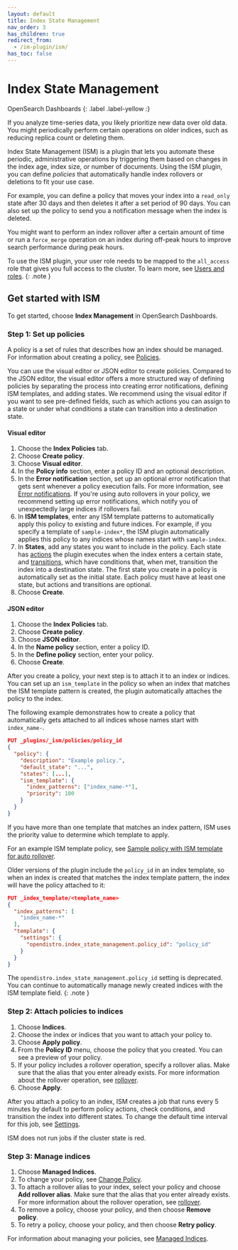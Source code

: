 ```yaml
---
layout: default
title: Index State Management
nav_order: 3
has_children: true
redirect_from:
  - /im-plugin/ism/
has_toc: false
---
```


# Index State Management
OpenSearch Dashboards
{: .label .label-yellow :}

If you analyze time-series data, you likely prioritize new data over old data. You might periodically perform certain operations on older indices, such as reducing replica count or deleting them.

Index State Management (ISM) is a plugin that lets you automate these periodic, administrative operations by triggering them based on changes in the index age, index size, or number of documents. Using the ISM plugin, you can define *policies* that automatically handle index rollovers or deletions to fit your use case.

For example, you can define a policy that moves your index into a `read_only` state after 30 days and then deletes it after a set period of 90 days. You can also set up the policy to send you a notification message when the index is deleted.

You might want to perform an index rollover after a certain amount of time or run a `force_merge` operation on an index during off-peak hours to improve search performance during peak hours.

To use the ISM plugin, your user role needs to be mapped to the `all_access` role that gives you full access to the cluster. To learn more, see [Users and roles]({{site.url}}{{site.baseurl}}/security-plugin/access-control/users-roles/).
{: .note }

## Get started with ISM

To get started, choose **Index Management** in OpenSearch Dashboards.

### Step 1: Set up policies

A policy is a set of rules that describes how an index should be managed. For information about creating a policy, see [Policies]({{site.url}}{{site.baseurl}}/im-plugin/ism/policies/).

You can use the visual editor or JSON editor to create policies. Compared to the JSON editor, the visual editor offers a more structured way of defining policies by separating the process into creating error notifications, defining ISM templates, and adding states. We recommend using the visual editor if you want to see pre-defined fields, such as which actions you can assign to a state or under what conditions a state can transition into a destination state.

#### Visual editor

1. Choose the **Index Policies** tab.
2. Choose **Create policy**.
3. Choose **Visual editor**.
4. In the **Policy info** section, enter a policy ID and an optional description.
5. In the **Error notification** section, set up an optional error notification that gets sent whenever a policy execution fails. For more information, see [Error notifications]({{site.url}}{{site.baseurl}}/im-plugin/ism/policies#error-notifications). If you're using auto rollovers in your policy, we recommend setting up error notifications, which notify you of unexpectedly large indices if rollovers fail. 
6. In **ISM templates**, enter any ISM template patterns to automatically apply this policy to existing and future indices. For example, if you specify a template of `sample-index*`, the ISM plugin automatically applies this policy to any indices whose names start with `sample-index`.
7. In **States**, add any states you want to include in the policy. Each state has [actions]({{site.url}}{{site.baseurl}}/im-plugin/ism/policies/#actions) the plugin executes when the index enters a certain state, and [transitions]({{site.url}}{{site.baseurl}}/im-plugin/ism/policies/#transitions), which have conditions that, when met, transition the index into a destination state. The first state you create in a policy is automatically set as the initial state. Each policy must have at least one state, but actions and transitions are optional.
8. Choose **Create**.


#### JSON editor

1. Choose the **Index Policies** tab.
2. Choose **Create policy**.
3. Choose **JSON editor**.
4. In the **Name policy** section, enter a policy ID.
5. In the **Define policy** section, enter your policy.
6. Choose **Create**.

After you create a policy, your next step is to attach it to an index or indices.
You can set up an `ism_template` in the policy so when an index that matches the ISM template pattern is created, the plugin automatically attaches the policy to the index.

The following example demonstrates how to create a policy that automatically gets attached to all indices whose names start with `index_name-`.

```json
PUT _plugins/_ism/policies/policy_id
{
  "policy": {
    "description": "Example policy.",
    "default_state": "...",
    "states": [...],
    "ism_template": {
      "index_patterns": ["index_name-*"],
      "priority": 100
    }
  }
}
```

If you have more than one template that matches an index pattern, ISM uses the priority value to determine which template to apply.

For an example ISM template policy, see [Sample policy with ISM template for auto rollover]({{site.url}}{{site.baseurl}}/im-plugin/ism/policies#sample-policy-with-ism-template-for-auto-rollover).

Older versions of the plugin include the `policy_id` in an index template, so when an index is created that matches the index template pattern, the index will have the policy attached to it:

```json
PUT _index_template/<template_name>
{
  "index_patterns": [
    "index_name-*"
  ],
  "template": {
    "settings": {
      "opendistro.index_state_management.policy_id": "policy_id"
    }
  }
}
```

The `opendistro.index_state_management.policy_id` setting is deprecated. You can continue to automatically manage newly created indices with the ISM template field.
{: .note }

### Step 2: Attach policies to indices

1. Choose **Indices**.
2. Choose the index or indices that you want to attach your policy to.
3. Choose **Apply policy**.
4. From the **Policy ID** menu, choose the policy that you created.
You can see a preview of your policy.
5. If your policy includes a rollover operation, specify a rollover alias.
Make sure that the alias that you enter already exists. For more information about the rollover operation, see [rollover]({{site.url}}{{site.baseurl}}/im-plugin/ism/policies#rollover).
6. Choose **Apply**.

After you attach a policy to an index, ISM creates a job that runs every 5 minutes by default to perform policy actions, check conditions, and transition the index into different states. To change the default time interval for this job, see [Settings]({{site.url}}{{site.baseurl}}/im-plugin/ism/settings/).

ISM does not run jobs if the cluster state is red.

### Step 3: Manage indices

1. Choose **Managed Indices**.
2. To change your policy, see [Change Policy]({{site.url}}{{site.baseurl}}/im-plugin/ism/managedindices#change-policy).
3. To attach a rollover alias to your index, select your policy and choose **Add rollover alias**.
Make sure that the alias that you enter already exists. For more information about the rollover operation, see [rollover]({{site.url}}{{site.baseurl}}/im-plugin/ism/policies#rollover).
4. To remove a policy, choose your policy, and then choose **Remove policy**.
5. To retry a policy, choose your policy, and then choose **Retry policy**.

For information about managing your policies, see [Managed Indices]({{site.url}}{{site.baseurl}}/im-plugin/ism/managedindices/).
